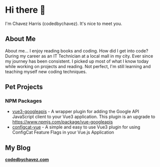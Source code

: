# Hi there 👋 

I'm Chavez Harris (codedbychavez). It's nice to meet you. 

## About Me

About me... I enjoy reading books and coding. How did I get into code? During my career as an IT Technician at a local mall in my city. Ever since my journey has been consistent. I picked up most of what I know today while working on projects and reading. Not perfect, I'm still learning and teaching myself new coding techniques.

## Pet Projects

### NPM Packages

- [vue3-googleapis](https://www.npmjs.com/package/vue3-googleapis) - A wrapper plugin for adding the Google API JavaScript client to your Vue3 application. This plugin is an upgrade to https://www.npmjs.com/package/vue-googleapis
- [configcat-vue](https://www.npmjs.com/package/configcat-vue) - A simple and easy to use Vue3 plugin for using ConfigCat Feature Flags in your Vue.js Application

## My Blog

**[codedbychavez.com](https://codedbychavez.com)**
